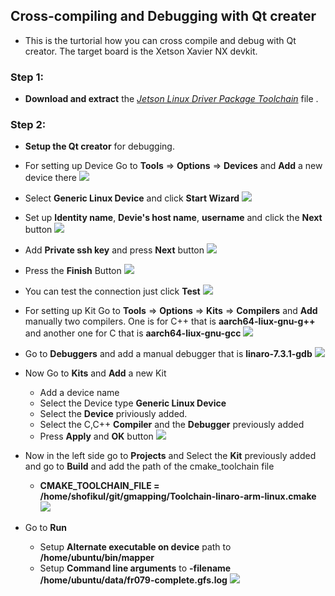 ## Cross-compiling and Debugging with Qt creater
* This is the turtorial how you can cross compile and debug with Qt creator. The target board is the Xetson Xavier NX devkit.
### Step 1: 
* **Download and extract** the [*Jetson Linux Driver Package Toolchain*](https://docs.nvidia.com/jetson/l4t/Tegra%20Linux%20Driver%20Package%20Development%20Guide/xavier_toolchain.html) file .
   
    
### Step 2:
* **Setup the Qt creator**  for debugging.

* For setting up Device Go to **Tools** => **Options** => **Devices** and **Add** a new device there
  ![](images/1.png)
* Select **Generic Linux Device** and click **Start Wizard**
  ![](images/b.png)
* Set up **Identity name**, **Devie's host name**, **username** and click the **Next** button
  ![](images/c.png)
* Add **Private ssh key** and press **Next** button
  ![](images/d.png) 
* Press the **Finish** Button
  ![](images/e.png) 
* You can test the connection just click **Test**
  ![](images/f.png) 

* For setting up Kit Go to **Tools** => **Options** => **Kits** => **Compilers** and **Add** manually two compilers. One is for C++ that is **aarch64-liux-gnu-g++** and another one for C that is **aarch64-liux-gnu-gcc**
  ![](images/i.png)
* Go to **Debuggers** and add a manual debugger that is **linaro-7.3.1-gdb**
  ![](images/j.png)
* Now Go to **Kits** and **Add** a new Kit
  * Add a device name 
  * Select the Device type **Generic Linux Device**
  * Select the **Device** priviously added.
  * Select the C,C++ **Compiler** and the **Debugger** previously added
  * Press **Apply** and **OK** button
  ![](images/h.png)

* Now in the left side go to **Projects** and Select the **Kit** previously added and go to **Build** and add the path of the cmake_toolchain file
  * **CMAKE_TOOLCHAIN_FILE = /home/shofikul/git/gmapping/Toolchain-linaro-arm-linux.cmake**
  ![](images/k.png)
* Go to **Run** 
  * Setup **Alternate executable on device** path to **/home/ubuntu/bin/mapper**
  * Setup **Command line arguments** to **-filename /home/ubuntu/data/fr079-complete.gfs.log** 
  ![](images/k.png)
